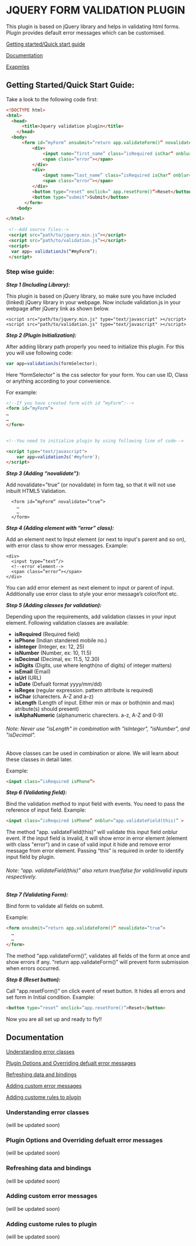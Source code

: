 # JQUERY FORM VALIDATION PLUGIN
This plugin is based on jQuery library and helps in validating html forms. Plugin provides default error messages which can be customised.

[Getting started/Quick start guide](#)

[Documentation](#)

[Exapmles](#)


## Getting Started/Quick Start Guide:

Take a look to the following code first:

```html
<!DOCTYPE html>
<html>
  <head>
      <title>Jquery validation plugin</title>
    </head>
  <body>
      <form id=”myForm” onsubmit=”return app.validateForm()” novalidate=”true” >
          <div>
              <input name=”first_name” class=”isRequired isChar” onblur="app.validateField(this);">
              <span class=”error”></span>
          </div>
          <div>
              <input name=”last_name” class=”isRequired isChar” onblur="app.validateField(this);">
              <span class=”error”></span>
          </div>
          <button type=”reset” onclick=” app.resetForm()”>Reset</button>
          <button type=”submit”>Submit</button>
       </form>
    <body>

</html>
 
 <!--Add source files-->
 <script src=”path/to/jquery.min.js”></script>
 <script src=”path/to/validation.js”></script>
 <script>
  var app= validationJs(“#myForm”);
 </script>
 ```
 
### Step wise guide:

***Step 1 (Including Library):***

This plugin is based on jQuery library, so make sure you have included (linked) jQuery library in your webpage. Now include validation.js in your webpage after jQuery link as shown below.

```
<script src="path/to/jquery.min.js" type="text/javascript" ></script>
<script src="path/to/validation.js" type="text/javascript" ></script>
```

***Step 2 (Plugin Initialization):***

After adding library path properly you need to initialize this plugin. For this you will use following code:
```javascript
var app=validationJs(formSelector);
```

Here “formSelector” is the css selector for your form. You can use ID, Class or anything according to your convenience.

For example:


```html
<!--If you have created form with id “myForm”:-->
<form id=”myForm”>
…
…
</form> 

  
<!--You need to initialize plugin by using following line of code-->

<script type="text/javascript">
    var app=validationJs('#myform');
</script>
```

***Step 3 (Adding “novalidate”):***

Add novalidate=”true” (or novalidate) in form tag, so that it will not use inbuilt HTML5 Validation.
```
  <form id=”myForm” novalidate=”true”>
    …
    …
  </form> 
```

***Step 4 (Adding element with “error” class):***

Add an element next to Input element (or next to input's parent and so on), with error class to show error messages.
Example:
```
<div>
  <input type=”text”/>
  <!--error element-->
  <span class=”error”></span>
</div>
```
You can add error element as next element to input or parent of input. Additionally use error class to style your error message’s color/font etc.

***Step 5 (Adding classes for validation):***

Depending upon the requirements, add validation classes in your input element. Following validation classes are available:

- __isRequired__ (Required field)
- __isPhone__ (Indian standered mobile no.)
- __isInteger__ (Integer, ex: 12, 25)
- __isNumber__ (Number, ex: 10, 11.5)
- __isDecimal__ (Decimal, ex: 11.5, 12.30)
- __isDigits__ (Digits, use where length(no of digits) of integer matters)
- __isEmail__ (Email)
- __isUrl__ (URL)
- __isDate__ (Defualt format yyyy/mm/dd)
- __isRegex__ (regular expression. pattern attribute is required)
- __isChar__ (charecters. A-Z and a-z)
- __isLength__ (Length of input. Either min or max or both(min and max) atribute(s) should present)
- __isAlphaNumeric__ (alphanumeric charecters. a-z, A-Z and 0-9)


###### Note: Never use "isLength" in combination with "isInteger", "isNumber", and "isDecimal".


Above classes can be used in combination or alone. We will learn about these classes in detail later.


Example:
```html
<input class=”isRequired isPhone”>
```


***Step 6 (Validating field):***

Bind the validation method to input field with events. You need to pass the reference of input field.
Example:
```html
<input class=”isRequired isPhone” onblur=”app.validateField(this)” >
```

The method “app. validateField(this)” will validate this input field onblur event. If the input field is invalid, it will show error in error element (element with class "error") and in case of valid input it hide and remove error message from error element. Passing “this” is required in order to identify input field by plugin.
###### Note: “app. validateField(this)” also return true/false for valid/invalid inputs respectively.

***Step 7 (Validating Form):***

Bind form to validate all fields on submit.

Example:
```html
<form onsubmit=”return app.validateForm()” novalidate=”true”>
  …
  …
</form>
```

The method “app.validateForm()”, validates all fields of the form at once and show errors if any. “return app.validateForm()” will prevent form submission when errors occurred.

***Step 8 (Reset button):***

Call “app.resetForm()” on click event of reset button. It hides all errors and set form in Initial condition.
Example:
```html
<button type=”reset” onclick=”app.resetForm()”>Reset</button>
```



Now you are all set up and ready to fly!!

## Documentation

[Understanding error classes](#understanding-error-classes)

[Plugin Options and Overriding defualt error messages](#plugin-options-and-overriding-defualt-error-messages)

[Refreshing data and bindings](#refreshing-data-and-bindings)

[Adding custom error messages](#adding-custom-error-messages)

[Adding custome rules to plugin](#adding-custome-rules-to-plugin)



### Understanding error classes
(will be updated soon)
### Plugin Options and Overriding defualt error messages
(will be updated soon)
### Refreshing data and bindings
(will be updated soon)
### Adding custom error messages
(will be updated soon)
### Adding custome rules to plugin
(will be updated soon)



 

